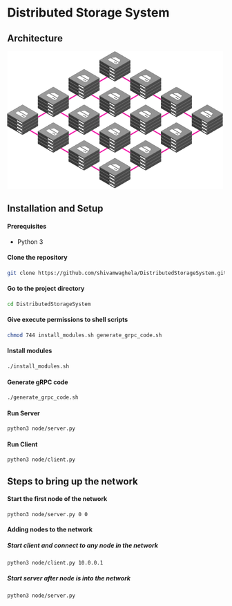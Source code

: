 # Distributed Storage System
## Architecture
![](./docs/mesh.png)
## Installation and Setup
#### Prerequisites
- Python 3
#### Clone the repository
```bash
git clone https://github.com/shivamwaghela/DistributedStorageSystem.git
```
#### Go to the project directory
```bash
cd DistributedStorageSystem
```
#### Give execute permissions to shell scripts
```bash
chmod 744 install_modules.sh generate_grpc_code.sh
```
#### Install modules
```bash
./install_modules.sh
```
#### Generate gRPC code
```bash
./generate_grpc_code.sh
```
#### Run Server
```bash
python3 node/server.py
```
#### Run Client
```bash
python3 node/client.py
```
## Steps to bring up the network
#### Start the first node of the network
```
python3 node/server.py 0 0
```
#### Adding nodes to the network
##### Start client and connect to any node in the network
```
python3 node/client.py 10.0.0.1
```
##### Start server after node is into the network
```
python3 node/server.py
```
